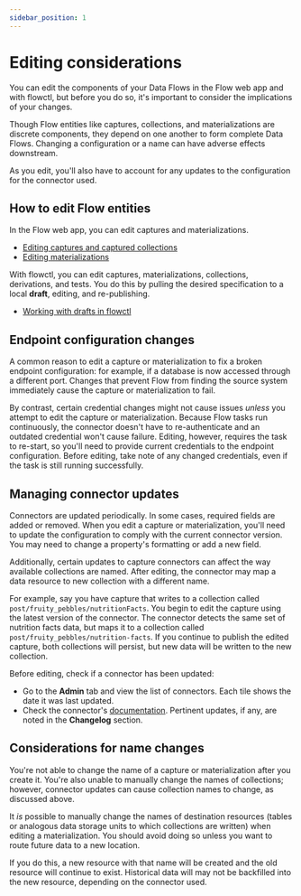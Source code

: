 ```yaml
---
sidebar_position: 1
---
```


# Editing considerations

You can edit the components of your Data Flows in the Flow web app and with flowctl, but before you do so, it's important to consider the implications of your changes.

Though Flow entities like captures, collections, and materializations are discrete components, they depend on one another to form complete Data Flows. Changing a configuration or a name can have adverse effects downstream.

As you edit, you'll also have to account for any updates to the configuration for the connector used.

## How to edit Flow entities

In the Flow web app, you can edit captures and materializations.

* [Editing captures and captured collections](../concepts/web-app.md#editing-captures-and-collections)
* [Editing materializations](../concepts/web-app.md#editing-materializations)

With flowctl, you can edit captures, materializations, collections, derivations, and tests.
You do this by pulling the desired specification to a local **draft**, editing, and re-publishing.

* [Working with drafts in flowctl](../concepts/flowctl.md#working-with-drafts)

## Endpoint configuration changes

A common reason to edit a capture or materialization to fix a broken endpoint configuration:
for example, if a database is now accessed through a different port.
Changes that prevent Flow from finding the source system immediately cause the capture or materialization to fail.

By contrast, certain credential changes might not cause issues *unless* you attempt to edit the capture or materialization.
Because Flow tasks run continuously, the connector doesn't have to re-authenticate and an outdated credential won't cause failure.
Editing, however, requires the task to re-start, so you'll need to provide current credentials to the endpoint configuration.
Before editing, take note of any changed credentials, even if the task is still running successfully.

## Managing connector updates

Connectors are updated periodically. In some cases, required fields are added or removed.
When you edit a capture or materialization, you'll need to update the configuration to comply with the current connector version.
You may need to change a property's formatting or add a new field.

Additionally, certain updates to capture connectors can affect the way available collections are named.
After editing, the connector may map a data resource to new collection with a different name.

For example, say you have capture that writes to a collection called `post/fruity_pebbles/nutritionFacts`.
You begin to edit the capture using the latest version of the connector.
The connector detects the same set of nutrition facts data,
but maps it to a collection called `post/fruity_pebbles/nutrition-facts`.
If you continue to publish the edited capture, both collections will persist,
but new data will be written to the new collection.

Before editing, check if a connector has been updated:

* Go to the **Admin** tab and view the list of connectors. Each tile shows the date it was last updated.
* Check the connector's [documentation](./Connectors/README.md). Pertinent updates, if any, are noted in the **Changelog** section.

## Considerations for name changes

You're not able to change the name of a capture or materialization after you create it.
You're also unable to manually change the names of collections;
however, connector updates can cause collection names to change, as discussed above.

It *is* possible to manually change the names of destination resources (tables or analogous data storage units to which collections are written) when editing a materialization.
You should avoid doing so unless you want to route future data to a new location.

If you do this, a new resource with that name will be created and the old resource will continue to exist.
Historical data will may not be backfilled into the new resource, depending on the connector used.

